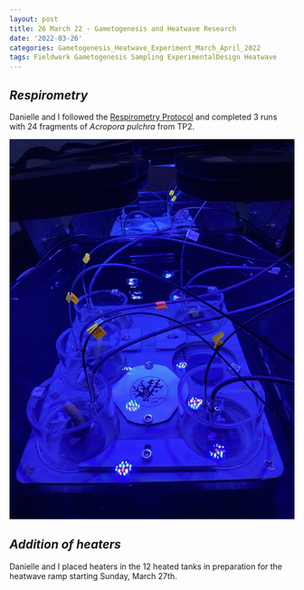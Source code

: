 ```yaml
---
layout: post
title: 26 March 22 - Gametogenesis and Heatwave Research
date: '2022-03-26'
categories: Gametogenesis_Heatwave_Experiment_March_April_2022
tags: Fieldwork Gametogenesis Sampling ExperimentalDesign Heatwave
---
```


## *Respirometry*

Danielle and I followed the [Respirometry Protocol](https://github.com/daniellembecker/Gametogenesis/blob/main/protocols/2020-12-14-SDR-Respirometry-Protocol.md) and completed 3 runs with 24 fragments of *Acropora pulchra* from TP2.

![repirometry set up](https://github.com/urol-e5/urol-e5.github.io/blob/master/images/March2022_Moorea/654AE9A0-8485-4E25-BC5D-BA5498BF31A3.JPG)

## *Addition of heaters*

Danielle and I placed heaters in the 12 heated tanks in preparation for the heatwave ramp starting Sunday, March 27th. 
